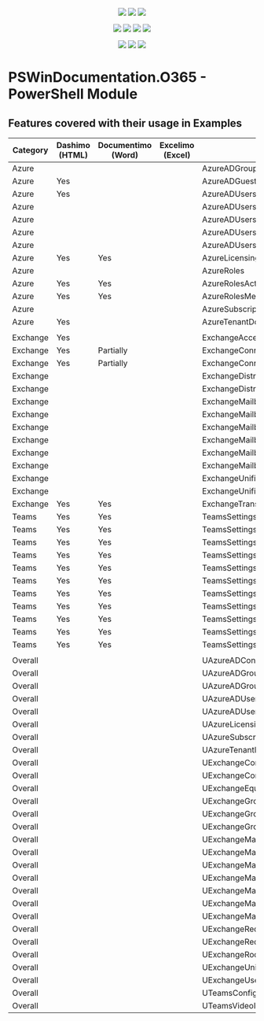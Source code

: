 ﻿<p align="center">
  <a href="https://www.powershellgallery.com/packages/PSWindocumentation.O365"><img src="https://img.shields.io/powershellgallery/v/PSWindocumentation.O365.svg"></a>
  <a href="https://www.powershellgallery.com/packages/PSWindocumentation.O365"><img src="https://img.shields.io/powershellgallery/vpre/PSWindocumentation.O365.svg?label=powershell%20gallery%20preview&colorB=yellow"></a>
  <a href="https://github.com/EvotecIT/PSWindocumentation.O365"><img src="https://img.shields.io/github/license/EvotecIT/PSWindocumentation.O365.svg"></a>
</p>

<p align="center">
  <a href="https://www.powershellgallery.com/packages/PSWindocumentation.O365"><img src="https://img.shields.io/powershellgallery/p/PSWindocumentation.O365.svg"></a>
  <a href="https://github.com/EvotecIT/PSWindocumentation.O365"><img src="https://img.shields.io/github/languages/top/evotecit/PSWindocumentation.O365.svg"></a>
  <a href="https://github.com/EvotecIT/PSWindocumentation.O365"><img src="https://img.shields.io/github/languages/code-size/evotecit/PSWindocumentation.O365.svg"></a>
  <a href="https://github.com/EvotecIT/PSWindocumentation.O365"><img src="https://img.shields.io/powershellgallery/dt/PSWindocumentation.O365.svg"></a>
</p>

<p align="center">
  <a href="https://twitter.com/PrzemyslawKlys"><img src="https://img.shields.io/twitter/follow/PrzemyslawKlys.svg?label=Twitter%20%40PrzemyslawKlys&style=social"></a>
  <a href="https://evotec.xyz/hub"><img src="https://img.shields.io/badge/Blog-evotec.xyz-2A6496.svg"></a>
  <a href="https://www.linkedin.com/in/pklys"><img src="https://img.shields.io/badge/LinkedIn-pklys-0077B5.svg?logo=LinkedIn"></a>
</p>


# PSWinDocumentation.O365 - PowerShell Module



## Features covered with their usage in Examples

| Category | Dashimo (HTML) | Documentimo (Word) | Excelimo (Excel) | Type                                           | Comments |
| -------- | -------------- | ------------------ | ---------------- | ---------------------------------------------- | -------- |
| Azure    |                |                    |                  | AzureADGroupMembersUser                        |          |
| Azure    | Yes            |                    |                  | AzureADGuests                                  |          |
| Azure    | Yes            |                    |                  | AzureADUsers                                   |          |
| Azure    |                |                    |                  | AzureADUsersMFA                                |          |
| Azure    |                |                    |                  | AzureADUsersStatisticsByCity                   |          |
| Azure    |                |                    |                  | AzureADUsersStatisticsByCountry                |          |
| Azure    |                |                    |                  | AzureADUsersStatisticsByCountryCity            |          |
| Azure    | Yes            | Yes                |                  | AzureLicensing                                 |          |
| Azure    |                |                    |                  | AzureRoles                                     |          |
| Azure    | Yes            | Yes                |                  | AzureRolesActiveOnly                           |          |
| Azure    | Yes            | Yes                |                  | AzureRolesMembers                              |          |
| Azure    |                |                    |                  | AzureSubscription                              |          |
| Azure    | Yes            |                    |                  | AzureTenantDomains                             |          |
|          |                |                    |                  |                                                |          |
| Exchange | Yes            |                    |                  | ExchangeAcceptedDomains                        |          |
| Exchange | Yes            | Partially          |                  | ExchangeConnectorsInbound                      |          |
| Exchange | Yes            | Partially          |                  | ExchangeConnectorsOutbound                     |          |
| Exchange |                |                    |                  | ExchangeDistributionGroups                     |          |
| Exchange |                |                    |                  | ExchangeDistributionGroupsMembers              |          |
| Exchange |                |                    |                  | ExchangeMailboxes                              |          |
| Exchange |                |                    |                  | ExchangeMailboxesStatistics                    |          |
| Exchange |                |                    |                  | ExchangeMailboxesStatisticsArchive             |          |
| Exchange |                |                    |                  | ExchangeMailboxesPermissions                   |          |
| Exchange |                |                    |                  | ExchangeMailboxesPermissionsIncludingInherited |          |
| Exchange |                |                    |                  | ExchangeMailboxesInboxRulesForwarding          |          |
| Exchange |                |                    |                  | ExchangeUnifiedGroups                          |          |
| Exchange |                |                    |                  | ExchangeUnifiedGroupsMembers                   |          |
| Exchange | Yes            | Yes                |                  | ExchangeTransportConfig                        |          |
| Teams    | Yes            | Yes                |                  | TeamsSettings                                  |          |
| Teams    | Yes            | Yes                |                  | TeamsSettingsBroadcasting                      |          |
| Teams    | Yes            | Yes                |                  | TeamsSettingsCalling                           |          |
| Teams    | Yes            | Yes                |                  | TeamsSettingsChannels                          |          |
| Teams    | Yes            | Yes                |                  | TeamsSettingsEducationAppPolicy                |          |
| Teams    | Yes            | Yes                |                  | TeamsSettingsFileSharing                       |          |
| Teams    | Yes            | Yes                |                  | TeamsSettingsGuests                            |          |
| Teams    | Yes            | Yes                |                  | TeamsSettingsMeetings                          |          |
| Teams    | Yes            | Yes                |                  | TeamsSettingsMeetingsTechnical                 |          |
| Teams    | Yes            | Yes                |                  | TeamsSettingsUpgrade                           |          |
| Teams    | Yes            | Yes                |                  | TeamsSettingsUsers                             |          |
|          |                |                    |                  |                                                |          |
| Overall  |                |                    |                  | UAzureADContacts                               |          |
| Overall  |                |                    |                  | UAzureADGroupMembers                           |          |
| Overall  |                |                    |                  | UAzureADGroups                                 |          |
| Overall  |                |                    |                  | UAzureADUsers                                  |          |
| Overall  |                |                    |                  | UAzureADUsersDeleted                           |          |
| Overall  |                |                    |                  | UAzureLicensing                                |          |
| Overall  |                |                    |                  | UAzureSubscription                             |          |
| Overall  |                |                    |                  | UAzureTenantDomains                            |          |
| Overall  |                |                    |                  | UExchangeContacts                              |          |
| Overall  |                |                    |                  | UExchangeContactsMail                          |          |
| Overall  |                |                    |                  | UExchangeEquipmentCalendarProcessing           |          |
| Overall  |                |                    |                  | UExchangeGroupsDistribution                    |          |
| Overall  |                |                    |                  | UExchangeGroupsDistributionDynamic             |          |
| Overall  |                |                    |                  | UExchangeGroupsDistributionMembers             |          |
| Overall  |                |                    |                  | UExchangeMailBoxes                             |          |
| Overall  |                |                    |                  | UExchangeMailboxesEquipment                    |          |
| Overall  |                |                    |                  | UExchangeMailboxesInboxRules                   |          |
| Overall  |                |                    |                  | UExchangeMailboxesJunk                         |          |
| Overall  |                |                    |                  | UExchangeMailboxesPermissions                  |          |
| Overall  |                |                    |                  | UExchangeMailboxesRooms                        |          |
| Overall  |                |                    |                  | UExchangeMailUsers                             |          |
| Overall  |                |                    |                  | UExchangeRecipients                            |          |
| Overall  |                |                    |                  | UExchangeRecipientsPermissions                 |          |
| Overall  |                |                    |                  | UExchangeRoomsCalendarProcessing               |          |
| Overall  |                |                    |                  | UExchangeUnifiedGroups                         |          |
| Overall  |                |                    |                  | UExchangeUsers                                 |          |
| Overall  |                |                    |                  | UTeamsConfiguration                            |          |
| Overall  |                |                    |                  | UTeamsVideoInteropService                      |          |